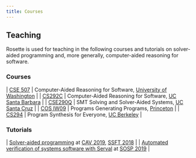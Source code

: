 ```yaml
---
title: Courses
---
```


## Teaching 

Rosette is used for teaching in the following courses and tutorials on
solver-aided programming and, more generally, computer-aided reasoning for
software. 

### Courses

| [CSE 507][] | Computer-Aided Reasoning for Software, [University of Washington][UW] |
| [CS292C][] | Computer-Aided Reasoning for Software, [UC Santa Barbara][UCSB] |
| [CSE290Q][] | SMT Solving and Solver-Aided Systems, [UC Santa Cruz][UCSC] |
| [COS IW09][] | Programs Generating Programs, [Princeton][] | 
| [CS294][] | Program Synthesis for Everyone, [UC Berkeley][UCB] | 

### Tutorials

| [Solver-aided programming][CAV 2019 tutorial] at [CAV 2019][], [SSFT 2018][] | 
| [Automated verification of systems software with Serval][SOSP 2019 tutorial] at [SOSP 2019][] |


[CSE 507]: https://courses.cs.washington.edu/courses/cse507/19au/
[UW]: https://www.washington.edu
[CS292C]: https://github.com/fredfeng/CS292C
[UCSB]: https://www.ucsb.edu
[CSE290Q]: http://composition.al/CSE290Q-2019-09/index.html
[UCSC]: https://www.ucsc.edu
[COS IW09]: https://www.princeton.edu
[Princeton]: https://www.princeton.edu
[CS294]: https://homes.cs.washington.edu/~bodik/ucb/cs294fa12.html
[UCB]: https://www.berkeley.edu
[CAV 2019]: http://i-cav.org/2019/tutorials/
[CAV 2019 tutorial]: https://homes.cs.washington.edu/~emina/media/cav19-tutorial/index.html
[SOSP 2019]: https://sosp19.rcs.uwaterloo.ca/tutorials.html
[SOSP 2019 tutorial]: https://github.com/uw-unsat/serval-tutorial-sosp19
[SSFT 2018]: http://fm.csl.sri.com/SSFT18/